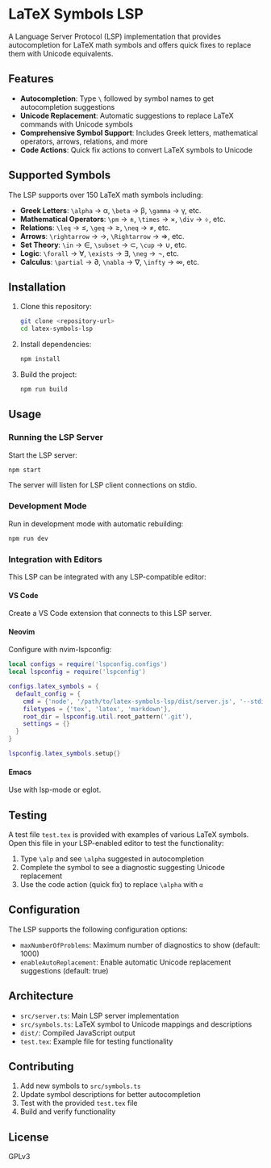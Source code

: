 # LaTeX Symbols LSP

A Language Server Protocol (LSP) implementation that provides autocompletion for LaTeX math symbols and offers quick fixes to replace them with Unicode equivalents.

## Features

- **Autocompletion**: Type `\` followed by symbol names to get autocompletion suggestions
- **Unicode Replacement**: Automatic suggestions to replace LaTeX commands with Unicode symbols
- **Comprehensive Symbol Support**: Includes Greek letters, mathematical operators, arrows, relations, and more
- **Code Actions**: Quick fix actions to convert LaTeX symbols to Unicode

## Supported Symbols

The LSP supports over 150 LaTeX math symbols including:

- **Greek Letters**: `\alpha` → α, `\beta` → β, `\gamma` → γ, etc.
- **Mathematical Operators**: `\pm` → ±, `\times` → ×, `\div` → ÷, etc.
- **Relations**: `\leq` → ≤, `\geq` → ≥, `\neq` → ≠, etc.  
- **Arrows**: `\rightarrow` → →, `\Rightarrow` → ⇒, etc.
- **Set Theory**: `\in` → ∈, `\subset` → ⊂, `\cup` → ∪, etc.
- **Logic**: `\forall` → ∀, `\exists` → ∃, `\neg` → ¬, etc.
- **Calculus**: `\partial` → ∂, `\nabla` → ∇, `\infty` → ∞, etc.

## Installation

1. Clone this repository:
   ```bash
   git clone <repository-url>
   cd latex-symbols-lsp
   ```

2. Install dependencies:
   ```bash
   npm install
   ```

3. Build the project:
   ```bash
   npm run build
   ```

## Usage

### Running the LSP Server

Start the LSP server:
```bash
npm start
```

The server will listen for LSP client connections on stdio.

### Development Mode

Run in development mode with automatic rebuilding:
```bash
npm run dev
```

### Integration with Editors

This LSP can be integrated with any LSP-compatible editor:

#### VS Code
Create a VS Code extension that connects to this LSP server.

#### Neovim
Configure with nvim-lspconfig:
```lua
local configs = require('lspconfig.configs')
local lspconfig = require('lspconfig')

configs.latex_symbols = {
  default_config = {
    cmd = {'node', '/path/to/latex-symbols-lsp/dist/server.js', '--stdio'},
    filetypes = {'tex', 'latex', 'markdown'},
    root_dir = lspconfig.util.root_pattern('.git'),
    settings = {}
  }
}

lspconfig.latex_symbols.setup{}
```

#### Emacs
Use with lsp-mode or eglot.

## Testing

A test file `test.tex` is provided with examples of various LaTeX symbols. Open this file in your LSP-enabled editor to test the functionality:

1. Type `\alp` and see `\alpha` suggested in autocompletion
2. Complete the symbol to see a diagnostic suggesting Unicode replacement
3. Use the code action (quick fix) to replace `\alpha` with `α`

## Configuration

The LSP supports the following configuration options:

- `maxNumberOfProblems`: Maximum number of diagnostics to show (default: 1000)
- `enableAutoReplacement`: Enable automatic Unicode replacement suggestions (default: true)

## Architecture

- `src/server.ts`: Main LSP server implementation
- `src/symbols.ts`: LaTeX symbol to Unicode mappings and descriptions
- `dist/`: Compiled JavaScript output
- `test.tex`: Example file for testing functionality

## Contributing

1. Add new symbols to `src/symbols.ts`
2. Update symbol descriptions for better autocompletion
3. Test with the provided `test.tex` file
4. Build and verify functionality

## License

GPLv3